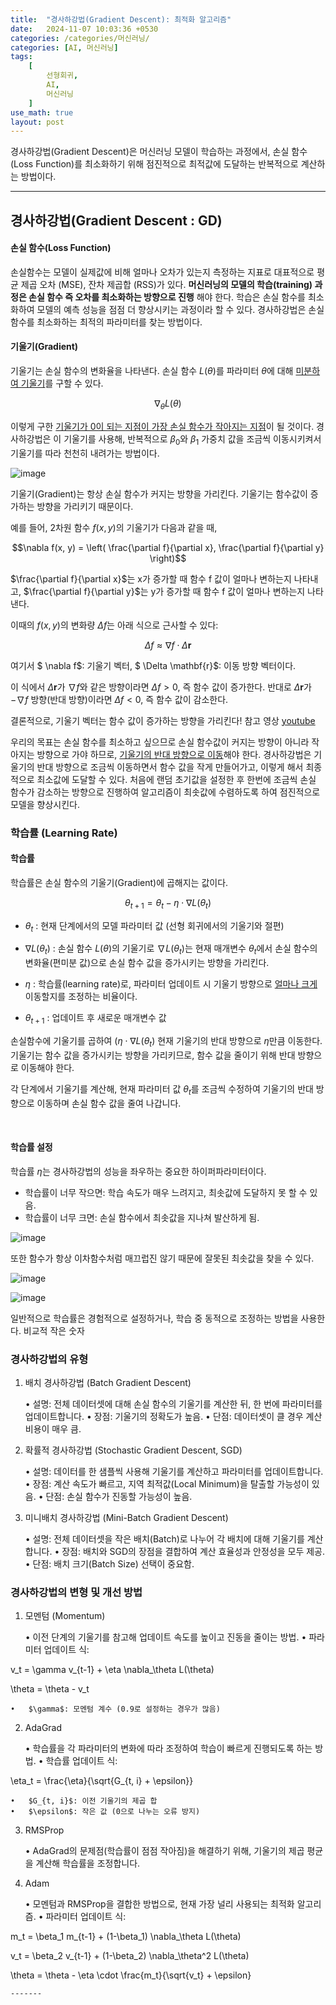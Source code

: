 ```yaml
---
title:  "경사하강법(Gradient Descent): 최적화 알고리즘"
date:   2024-11-07 10:03:36 +0530
categories: /categories/머신러닝/
categories: [AI, 머신러닝]
tags:
    [
        선형회귀,
        AI,
        머신러닝
    ]
use_math: true 
layout: post
---
```


경사하강법(Gradient Descent)은 머신러닝 모델이 학습하는 과정에서, 손실 함수(Loss Function)를 최소화하기 위해 점진적으로 최적값에 도달하는 반복적으로 계산하는 방법이다.

---

경사하강법(Gradient Descent : GD)
----

#### 손실 함수(Loss Function)

손실함수는 모델이 실제값에 비해 얼마나 오차가 있는지 측정하는 지표로 대표적으로 평균 제곱 오차 (MSE), 잔차 제곱합 (RSS)가 있다. __머신러닝의 모델의 학습(training) 과정은 손실 함수 즉 오차를 최소화하는 방향으로 진행__ 해야 한다. 학습은 손실 함수를 최소화하여 모델의 예측 성능을 점점 더 향상시키는 과정이라 할 수 있다. 경사하강법은 손실 함수를 최소화하는 최적의 파라미터를 찾는 방법이다.

#### 기울기(Gradient)

기울기는 손실 함수의 변화율을 나타낸다. 손실 함수 $L(\theta)$를 파라미터 $\theta$에 대해 <u>미분하여 기울기</u>를 구할 수 있다.

$$\nabla_\theta L(\theta)$$

이렇게 구한 <u>기울기가 0이 되는 지점이 가장 손실 함수가 작아지는 지점</u>이 될 것이다.
경사하강법은 이 기울기를 사용해, 반복적으로 $\beta_0$와 $\beta_1$ 가중치 값을 조금씩 이동시키켜서 기울기를 따라 천천히 내려가는 방법이다.

![image](https://mblogthumb-phinf.pstatic.net/MjAyMTA5MjRfMTIx/MDAxNjMyNDgwNzE5MzE4.WRYkXNv_E4WZ3mq4srqUfb1ZQN6XSGCjg64JjT-KcQUg.YnQRMlKtbhKcCpHO0_gqWTLq8fNjMIOAA2qknSIyR2Ug.JPEG.chromatic_365/경사하강법.jpg?type=w800)

기울기(Gradient)는 항상 손실 함수가 커지는 방향을 가리킨다. 기울기는 함수값이 증가하는 방향을 가리키기 때문이다.


예를 들어, 2차원 함수 $f(x, y)$의 기울기가 다음과 같을 때,

$$\nabla f(x, y) = \left( \frac{\partial f}{\partial x}, \frac{\partial f}{\partial y} \right)$$

$\frac{\partial f}{\partial x}$는  x가 증가할 때 함수 f 값이 얼마나 변하는지 나타내고,
 $\frac{\partial f}{\partial y}$는 y가 증가할 때 함수 f 값이 얼마나 변하는지 나타낸다.

이때의 $f(x, y)$의 변화량 $\Delta f$는 아래 식으로 근사할 수 있다:

$$\Delta f \approx \nabla f \cdot \Delta \mathbf{r}$$

여기서 $ \nabla f$: 기울기 벡터, $ \Delta \mathbf{r}$: 이동 방향 벡터이다.

이 식에서 $\Delta \mathbf{r}$가 $\nabla f$와 같은 방향이라면 $\Delta f > 0$, 즉 함수 값이 증가한다.
반대로 $\Delta \mathbf{r}$가 $-\nabla f$ 방향(반대 방향)이라면 $\Delta f < 0$, 즉 함수 값이 감소한다.

결론적으로, 기울기 벡터는 함수 값이 증가하는 방향을 가리킨다! 참고 영상 [youtube](https://www.youtube.com/watch?v=MeyIV72Gvpw)

우리의 목표는 손실 함수를 최소하고 싶으므로 손실 함수값이 커지는 방향이 아니라 작아지는 방향으로 가야 하므로, <u>기울기의 반대 방향으로 이동</u>해야 한다. 경사하강법은 기울기의 반대 방향으로 조금씩 이동하면서 함수 값을 작게 만들어가고, 이렇게 해서 최종적으로 최소값에 도달할 수 있다. 처음에 랜덤 초기값을 설정한 후 한번에 조금씩 손실 함수가 감소하는 방향으로 진행하여 알고리즘이 최솟값에 수렴하도록 하여 점진적으로 모델을 향상시킨다. 

### 학습률 (Learning Rate)

#### 학습률

학습률은 손실 함수의 기울기(Gradient)에 곱해지는 값이다.

$$
\theta_{t+1} = \theta_t - \eta \cdot \nabla L(\theta_t)
$$

- $\theta_t$ : 현재 단계에서의 모델 파라미터 값 (선형 회귀에서의 기울기와 절편)

- $\nabla L(\theta_t)$ : 손실 함수 $L(\theta)$의 기울기로 $\nabla L(\theta_t)$는 현재 매개변수 $\theta_t$에서 손실 함수의 변화율(편미분 값)으로 손실 함수 값을 증가시키는 방향을 가리킨다.

- $\eta$ : 학습률(learning rate)로, 파라미터 업데이트 시 기울기 방향으로 <u>얼마나 크게</u> 이동할지를 조정하는 비율이다.

- $\theta_{t+1}$ : 업데이트 후 새로운 매개변수 값

손실함수에 기울기를 곱하여 ($\eta \cdot \nabla L(\theta_t$)  현재 기울기의 반대 방향으로 $\eta$만큼 이동한다. 기울기는 함수 값을 증가시키는 방향을 가리키므로, 함수 값을 줄이기 위해 반대 방향으로 이동해야 한다.


각 단계에서 기울기를 계산해, 현재 파라미터 값 $\theta_t$를 조금씩 수정하여 기울기의 반대 방향으로 이동하며 손실 함수 값을 줄여 나갑니다.

<br>

#### 학습률 설정 

학습률 $\eta$는 경사하강법의 성능을 좌우하는 중요한 하이퍼파라미터이다.

- 학습률이 너무 작으면: 학습 속도가 매우 느려지고, 최솟값에 도달하지 못 할 수 있음.
- 학습률이 너무 크면: 손실 함수에서 최솟값을 지나쳐 발산하게 됨.

![image](https://img1.daumcdn.net/thumb/R1280x0/?scode=mtistory2&fname=https%3A%2F%2Fblog.kakaocdn.net%2Fdn%2F8NoJ4%2FbtqCLNCGauC%2FFn5uXEIGnTFJrNgQ6pqzak%2Fimg.png)

또한 함수가 항상 이차함수처럼 매끄럽진 않기 때문에 잘못된 최솟값을 찾을 수 있다.

![image](https://img1.daumcdn.net/thumb/R1280x0/?scode=mtistory2&fname=https%3A%2F%2Fblog.kakaocdn.net%2Fdn%2FcQDElY%2Fbtrax7IcdFy%2FLex3dR70l4KzS4ISg33Vyk%2Fimg.png)

![image](https://raw.githubusercontent.com/angeloyeo/angeloyeo.github.io/master/pics/2020-08-16-gradient_descent/pic5.png)

일반적으로 학습률은 경험적으로 설정하거나, 학습 중 동적으로 조정하는 방법을 사용한다. 비교적 작은 숫자



### 경사하강법의 유형

1) 배치 경사하강법 (Batch Gradient Descent)

	•	설명: 전체 데이터셋에 대해 손실 함수의 기울기를 계산한 뒤, 한 번에 파라미터를 업데이트합니다.
	•	장점: 기울기의 정확도가 높음.
	•	단점: 데이터셋이 클 경우 계산 비용이 매우 큼.

2) 확률적 경사하강법 (Stochastic Gradient Descent, SGD)

	•	설명: 데이터를 한 샘플씩 사용해 기울기를 계산하고 파라미터를 업데이트합니다.
	•	장점: 계산 속도가 빠르고, 지역 최적값(Local Minimum)을 탈출할 가능성이 있음.
	•	단점: 손실 함수가 진동할 가능성이 높음.

3) 미니배치 경사하강법 (Mini-Batch Gradient Descent)

	•	설명: 전체 데이터셋을 작은 배치(Batch)로 나누어 각 배치에 대해 기울기를 계산합니다.
	•	장점: 배치와 SGD의 장점을 결합하여 계산 효율성과 안정성을 모두 제공.
	•	단점: 배치 크기(Batch Size) 선택이 중요함.


### 경사하강법의 변형 및 개선 방법

1) 모멘텀 (Momentum)

	•	이전 단계의 기울기를 참고해 업데이트 속도를 높이고 진동을 줄이는 방법.
	•	파라미터 업데이트 식:

v_t = \gamma v_{t-1} + \eta \nabla_\theta L(\theta)


\theta = \theta - v_t

	•	$\gamma$: 모멘텀 계수 (0.9로 설정하는 경우가 많음)

2) AdaGrad

	•	학습률을 각 파라미터의 변화에 따라 조정하여 학습이 빠르게 진행되도록 하는 방법.
	•	학습률 업데이트 식:

\eta_t = \frac{\eta}{\sqrt{G_{t, i} + \epsilon}}

	•	$G_{t, i}$: 이전 기울기의 제곱 합
	•	$\epsilon$: 작은 값 (0으로 나누는 오류 방지)

3) RMSProp

	•	AdaGrad의 문제점(학습률이 점점 작아짐)을 해결하기 위해, 기울기의 제곱 평균을 계산해 학습률을 조정합니다.

4) Adam

	•	모멘텀과 RMSProp을 결합한 방법으로, 현재 가장 널리 사용되는 최적화 알고리즘.
	•	파라미터 업데이트 식:

m_t = \beta_1 m_{t-1} + (1-\beta_1) \nabla_\theta L(\theta)


v_t = \beta_2 v_{t-1} + (1-\beta_2) \nabla_\theta^2 L(\theta)


\theta = \theta - \eta \cdot \frac{m_t}{\sqrt{v_t} + \epsilon}




    -------







